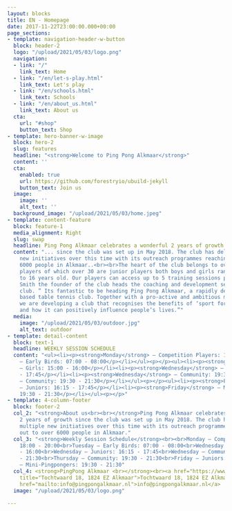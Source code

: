 ```yaml
---
layout: blocks
title: EN - Homepage
date: 2017-11-22T23:00:00.000+00:00
page_sections:
- template: navigation-header-w-button
  block: header-2
  logo: "/upload/2021/05/03/logo.png"
  navigation:
  - link: "/"
    link_text: Home
  - link: "/en/let-s-play.html"
    link_text: Let's play
  - link: "/en/schools.html"
    link_text: Schools
  - link: "/en/about_us.html"
    link_text: About us
  cta:
    url: "#shop"
    button_text: Shop
- template: hero-banner-w-image
  block: hero-2
  slug: features
  headline: "<strong>Welcome to Ping Pong Alkmaar</strong>"
  content: ''
  cta:
    enabled: true
    url: https://github.com/forestryio/ubuild-jekyll
    button_text: Join us
  image:
    image: ''
    alt_text: ''
  background_image: "/upload/2021/05/03/home.jpeg"
- template: content-feature
  block: feature-1
  media_alignment: Right
  slug: swap
  headline: Ping Pong Alkmaar celebrates a wonderful 2 years of growth
  content: "... since the club was set up in May 2018. The club has delivered multiple
    new initiatives over this time with its outreach programmes reaching out to over
    6000 people in Alkmaar..<br><br>The heart of the club belongs to over 50 regular
    players of which over 30 are junior players both boys and girls ranging from 5
    to 16 years old. Our players can access up to 5 training sessions per week.<br><br>Mark
    Smith the founder of the club heads the coaching and development sections of the
    club. ” Its fantastic to be heading Ping Pong Alkmaar, a rapidly developing community
    based table tennis club. Together with a pro-active and ambitious management team
    we are developing a club that recognises the benefits of ‘sport for development’
    and how it can positively influence people’s lives.”"
  media:
    image: "/upload/2021/05/03/outdoor.jpg"
    alt_text: outdoor
- template: detail-content
  block: text-1
  headline: WEEKLY SESSION SCHEDULE
  content: "<ul><li><p><strong>Monday</strong> – Competition Players: 18:00 - 20:00</p></li></ul><p></p><ul><li><p><strong>Tuesday</strong>
    – Early Birds: 07:00 - 08:00</p></li></ul><p></p><ul><li><p><strong>Wednesday</strong>
    – Girls: 15:00 - 16:00</p></li><li><p><strong>Wednesday</strong> – Juniors: 16:15
    - 17:45</p></li><li><p><strong>Wednesday</strong> – Community: 19:30 - 21:30</p></li></ul><p></p><ul><li><p><strong>Thursday</strong>
    – Community: 19:30 - 21:30</p></li></ul><p></p><ul><li><p><strong>Friday</strong>
    – Juniors: 16:15 - 17:45</p></li><li><p><strong>Friday</strong> – Mini-Pingpongers:
    19:30 - 21:30</p></li></ul><p></p>"
- template: 4-column-footer
  block: footer-2
  col_2: "<strong>About us<br><br></strong>Ping Pong Alkmaar celebrates a wonderful
    2 years of growth since the club was set up in May 2018. The club has delivered
    multiple new initiatives over this time with its outreach programmes reaching
    out to over 6000 people in Alkmaar."
  col_3: "<strong>Weekly Session Schedule</strong><br><br>Monday – Competition Players:
    18:00 - 20:00<br>Tuesday – Early Birds: 07:00 - 08:00<br>Wednesday – Girls: 15:00
    - 16:00<br>Wednesday – Juniors: 16:15 - 17:45<br>Wednesday – Community: 19:30
    - 21:30<br>Thursday – Community: 19:30 - 21:30<br>Friday – Juniors: 16:15 - 17:45<br>Friday
    – Mini-Pingpongers: 19:30 - 21:30"
  col_4: <strong>PingPong Alkmaar <br></strong><br><a href="https://www.google.nl/maps?hl=nl&amp;q=Tochtwaard+18+1824+EZ+Alkmaar"
    title="Tochtwaard 18, 1824 EZ Alkmaar">Tochtwaard 18, 1824 EZ Alkmaar</a><br><br><a
    href="mailto:info@pingpongalkmaar.nl">info@pingpongalkmaar.nl</a>
  image: "/upload/2021/05/03/logo.png"

---
```

